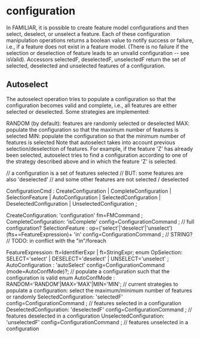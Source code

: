 # configuration

In FAMILIAR, it is possible to create feature model configurations and then select, deselect, or unselect a feature. 
Each of these configuration manipulation operations returns a boolean value to notify success or failure, i.e., if a feature does not exist in a feature model. 
(There is no failure if the selection or deselection of feature leads to an unvalid configuration -- see isValid). 
Accessors selectedF, deselectedF, unselectedF return the set of selected, deselected and unselected features of a configuration.


## Autoselect

The autoselect operation tries to populate a configuration so that the configuration becomes valid and complete, i.e., all features are either selected or deselected. Some strategies are implemented:

RANDOM (by default): features are randomly selected or deselected
MAX: populate the configuration so that the maximum number of features is selected
MIN: populate the configuration so that the minimum number of features is selected
Note that autoselect takes into account previous selection/deselection of features. For example, if the feature 'Z' has already been selected, autoselect tries to find a configuration according to one of the strategy described above and in which the feature 'Z' is selected.


// a configuration is a set of features selected
// BUT: some features are also 'deselected'
// and some other features are not selected / deselected

ConfigurationCmd : CreateConfiguration | CompleteConfiguration |
            SelectionFeature | AutoConfiguration |
            SelectedConfiguration | DeselectedConfiguration | UnselectedConfiguration ;

CreateConfiguration: 'configuration' fm=FMCommand ;
CompleteConfiguration: 'isComplete' config=ConfigurationCommand ; // full configuration?
SelectionFeature : op=('select'|'deselect'|'unselect') (fts+=FeatureExpression)+ 'in' config=ConfigurationCommand ; // STRING? // TODO: in conflict with the "in"/foreach

FeatureExpression: ft=IdentifierExpr | ft=StringExpr;
enum OpSelection: SELECT='select' | DESELECT='deselect' | UNSELECT='unselect' ;
AutoConfiguration : 'autoSelect' config=ConfigurationCommand (mode=AutoConfMode)?; // populate a configuration such that the configuration is valid
enum AutoConfMode : RANDOM='RANDOM'|MAX='MAX'|MIN='MIN'; // current strategies to populate a configuration: select the maximum/minimum number of features or randomly
SelectedConfiguration: 'selectedF' config=ConfigurationCommand  ; // features selected in a configuration
DeselectedConfiguration: 'deselectedF' config=ConfigurationCommand  ; // features deselected in a configuration
UnselectedConfiguration: 'unselectedF' config=ConfigurationCommand  ; // features unselected in a configuration